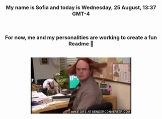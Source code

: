 


<div align="center">
<h3 >My name is Sofia and today is Wednesday, 25 August, 13:37 GMT-4</h3><br>
<h3 >For now, me and my personalities are working to create a fun Readme 👋
</h3><br>
<img src='img/dwight.gif' alt='working...'/>
</div>
